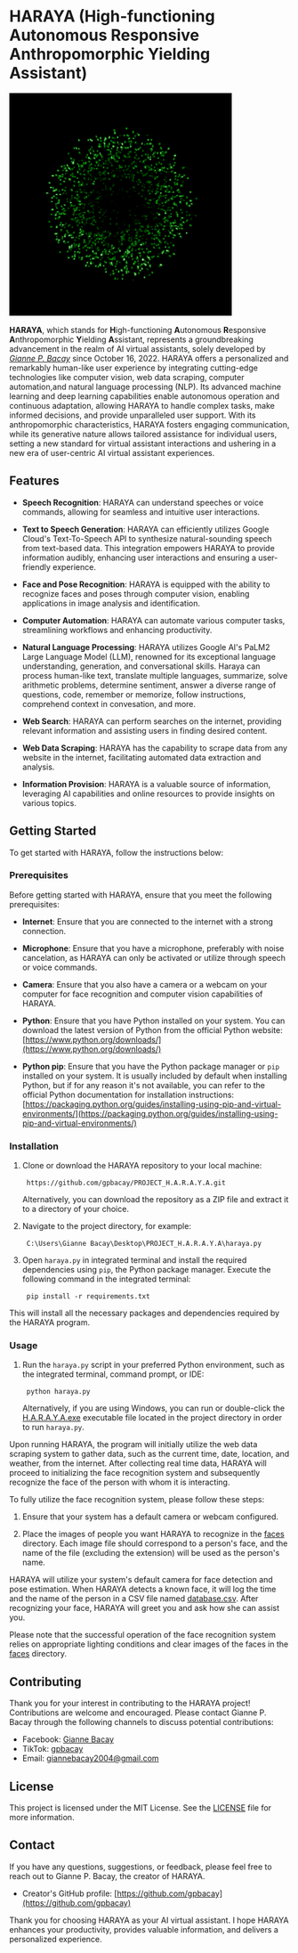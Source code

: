 # HARAYA (High-functioning Autonomous Responsive Anthropomorphic Yielding Assistant)

![HARAYA Logo](Resources/listen.gif)

**HARAYA**, which stands for **H**igh-functioning **A**utonomous **R**esponsive **A**nthropomorphic **Y**ielding **A**ssistant, represents a groundbreaking advancement in the realm of AI virtual assistants, solely developed by [*Gianne P. Bacay*](https://www.facebook.com/giannebacay) since October 16, 2022. HARAYA offers a personalized and remarkably human-like user experience by integrating cutting-edge technologies like computer vision, web data scraping, computer automation,and  natural language processing (NLP). Its advanced machine learning and deep learning capabilities enable autonomous operation and continuous adaptation, allowing HARAYA to handle complex tasks, make informed decisions, and provide unparalleled user support. With its anthropomorphic characteristics, HARAYA fosters engaging communication, while its generative nature allows tailored assistance for individual users, setting a new standard for virtual assistant interactions and ushering in a new era of user-centric AI virtual assistant experiences.

## Features

- **Speech Recognition**: HARAYA can understand speeches or voice commands, allowing for seamless and intuitive user interactions.

- **Text to Speech Generation**: HARAYA can efficiently utilizes Google Cloud's Text-To-Speech API to synthesize natural-sounding speech from text-based data. This integration empowers HARAYA to provide information audibly, enhancing user interactions and ensuring a user-friendly experience.

- **Face and Pose Recognition**: HARAYA is equipped with the ability to recognize faces and poses through computer vision, enabling applications in image analysis and identification.

- **Computer Automation**: HARAYA can automate various computer tasks, streamlining workflows and enhancing productivity.

- **Natural Language Processing**: HARAYA utilizes Google AI's PaLM2 Large Language Model (LLM), renowned for its exceptional language understanding, generation, and conversational skills. Haraya can process human-like text, translate multiple languages, summarize, solve arithmetic problems, determine sentiment, answer a diverse range of questions, code, remember or memorize, follow instructions, comprehend context in convesation, and more.

- **Web Search**: HARAYA can perform searches on the internet, providing relevant information and assisting users in finding desired content.

- **Web Data Scraping**: HARAYA has the capability to scrape data from any website in the internet, facilitating automated data extraction and analysis.

- **Information Provision**: HARAYA is a valuable source of information, leveraging AI capabilities and online resources to provide insights on various topics.

## Getting Started

To get started with HARAYA, follow the instructions below:

### Prerequisites

Before getting started with HARAYA, ensure that you meet the following prerequisites:

- **Internet**: Ensure that you are connected to the internet with a strong connection.

- **Microphone**: Ensure that you have a microphone, preferably with noise cancelation, as HARAYA can only be activated or utilize through speech or voice commands.

- **Camera**: Ensure that you also have a camera or a webcam on your computer for face recognition and computer vision capabilities of HARAYA.

- **Python**: Ensure that you have Python installed on your system. You can download the latest version of Python from the official Python website: [https://www.python.org/downloads/](https://www.python.org/downloads/)

- **Python pip**: Ensure that you have the Python package manager or `pip` installed on your system. It is usually included by default when installing Python, but if for any reason it's not available, you can refer to the official Python documentation for installation instructions: [https://packaging.python.org/guides/installing-using-pip-and-virtual-environments/](https://packaging.python.org/guides/installing-using-pip-and-virtual-environments/)

### Installation

1. Clone or download the HARAYA repository to your local machine:

        https://github.com/gpbacay/PROJECT_H.A.R.A.Y.A.git

   Alternatively, you can download the repository as a ZIP file and extract it to a directory of your choice.

2. Navigate to the project directory, for example:

        C:\Users\Gianne Bacay\Desktop\PROJECT_H.A.R.A.Y.A\haraya.py

3. Open `haraya.py` in integrated terminal and install the required dependencies using `pip`, the Python package manager. Execute the following command in the integrated terminal:

        pip install -r requirements.txt

This will install all the necessary packages and dependencies required by the HARAYA program.

### Usage

1. Run the `haraya.py` script in your preferred Python environment, such as the integrated terminal, command prompt, or IDE:

        python haraya.py

   Alternatively, if you are using Windows, you can run or double-click the [H.A.R.A.Y.A.exe](H.A.R.A.Y.A.exe) executable file located in the project directory in order to run `haraya.py`.

Upon running HARAYA, the program will initially utilize the web data scraping system to gather data, such as the current time, date, location, and weather, from the internet. After collecting real time data, HARAYA will proceed to initializing the face recognition system and subsequently recognize the face of the person with whom it is interacting.

To fully utilize the face recognition system, please follow these steps:

1. Ensure that your system has a default camera or webcam configured.

2. Place the images of people you want HARAYA to recognize in the [faces](./faces) directory. Each image file should correspond to a person's face, and the name of the file (excluding the extension) will be used as the person's name.

HARAYA will utilize your system's default camera for face detection and pose estimation. When HARAYA detects a known face, it will log the time and the name of the person in a CSV file named [database.csv](database.csv). After recognizing your face, HARAYA will greet you and ask how she can assist you.

Please note that the successful operation of the face recognition system relies on appropriate lighting conditions and clear images of the faces in the [faces](./faces) directory.


## Contributing

Thank you for your interest in contributing to the HARAYA project! Contributions are welcome and encouraged. Please contact Gianne P. Bacay through the following channels to discuss potential contributions:

- Facebook: [Gianne Bacay](https://www.facebook.com/giannebacay)
- TikTok: [gpbacay](https://www.tiktok.com/@gpbacay)
- Email: giannebacay2004@gmail.com

## License

This project is licensed under the MIT License. See the [LICENSE](LICENSE) file for more information.

## Contact

If you have any questions, suggestions, or feedback, please feel free to reach out to Gianne P. Bacay, the creator of HARAYA.

- Creator's GitHub profile: [https://github.com/gpbacay](https://github.com/gpbacay)

Thank you for choosing HARAYA as your AI virtual assistant. I hope HARAYA enhances your productivity, provides valuable information, and delivers a personalized experience.

